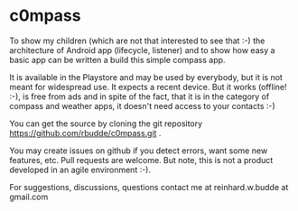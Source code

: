 # c0mpass

To show my children (which are not that interested to see that :-) the architecture of Android app (lifecycle, listener) and to show how easy a basic app
can be written a build this simple compass app.

It is available in the Playstore and may be used by everybody, but it is not meant for widespread use. It expects a recent device. But it works (offline! :-), is free from ads
and in spite of the fact, that it is in the category of compass and weather apps, it doesn't need access to your contacts :-)

You can get the source by cloning the git repository https://github.com/rbudde/c0mpass.git .

You may create issues on github if you detect errors, want some new features, etc. Pull requests are welcome. But note, this is not a product
developed in an agile environment :-).

For suggestions, discussions, questions contact me at reinhard.w.budde at gmail.com
